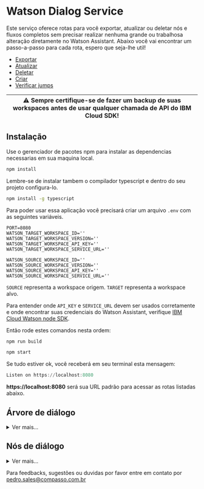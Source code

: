 # Watson Dialog Service

Este serviço oferece rotas para você exportar, atualizar ou deletar nós e fluxos completos sem precisar realizar nenhuma grande ou trabalhosa alteração diretamente no Watson Assistant. Abaixo você vai encontrar um passo-a-passo para cada rota, espero que seja-lhe util!

- [Exportar](#exportar)
- [Atualizar](#atualizar)
- [Deletar](#deletar)
- [Criar](#criar)
- [Verificar jumps](#verificar-jumps)

| :warning: **Sempre** certifique-se de fazer um backup de suas workspaces antes de usar qualquer chamada de API do IBM Cloud SDK! |
| --- |

## Instalação

Use o gerenciador de pacotes npm para instalar as dependencias necessarias em sua maquina local.

```bash
npm install
```

Lembre-se de instalar tambem o compilador typescript e dentro do seu projeto configura-lo.

```bash
npm install -g typescript
```

Para poder usar essa aplicação você precisará criar um arquivo `.env` com as seguintes variáveis.

```.env
PORT=8080
WATSON_TARGET_WORKSPACE_ID=''
WATSON_TARGET_WORKSPACE_VERSION=''
WATSON_TARGET_WORKSPACE_API_KEY=''
WATSON_TARGET_WORKSPACE_SERVICE_URL=''

WATSON_SOURCE_WORKSPACE_ID=''
WATSON_SOURCE_WORKSPACE_VERSION=''
WATSON_SOURCE_WORKSPACE_API_KEY=''
WATSON_SOURCE_WORKSPACE_SERVICE_URL=''
```

`SOURCE` representa a workspace origem.
`TARGET` representa a workspace alvo.

Para entender onde `API_KEY` e `SERVICE_URL` devem ser usados corretamente ​​e onde encontrar suas credenciais do Watson Assistant, verifique [IBM Cloud Watson node SDK](https://github.com/watson-developer-cloud/node-sdk#assistant-v1 ).

Então rode estes comandos nesta ordem:

```bash
npm run build
```

```bash
npm start
```

Se tudo estiver ok, você receberá em seu terminal esta mensagem:

```powershell
Listen on https://localhost:8080
```

**https://localhost:8080** será sua URL padrão para acessar as rotas listadas abaixo.

## Árvore de diálogo

<details><summary> Ver mais... </summary>

## Exportar

<details> <summary> Ver mais... </summary>

| :memo: Essa rota utiliza as credencias **TARGET** do seu `.env` |
| --- |

Exporte uma árvore de diálogo inteira em uma workspace diferente a partir da qual a árvore foi originalmente criada.

### ROTA
`/dialogtree/add`

### METODO
`POST`

### BODY

```json
{
    "parentNodeId": "node_9_9999999999",
    "importNodeId": "Anything else"
}
```

- **parentNodeId**: Nó em que se inicia o fluxo
- **importNodeId**: Ultimo nó de dialogo de sua skill (sendo por padrão o _Anything else_)

### RETORNO

```json
{
    "status": 200,
    "body": "nodes add to workspace: <Nome da workspace>"
}
```

> Se sua `target` workspace for igual a sua `source` workspace apenas não possuindo o novo fluxo que deseja exportar, o fluxo será exportado no exato lugar que ele se encontra na `target` workspace.

| :warning: Lembre se que se jumps são realizados para nós que não estão sendo exportados, esta aplicação irá deleta-los para evitar problemas decorridos na exportação para `target` workspace(Essa validação não afeta o fluxo original na `source` workspace). |
| --- |

E simples assim **toda a sua árvore de diálogo** é exportada de uma workspace para outra sem nenhum retrabalho pesado!

## ERROS

Quando o codigo do ultimo nó esta ausente na workspace de destino.</br>

```json
{
    "status":400,
    "error":"Import node not found"
}
```

Quando o codigo do parentNode não é encontrado na workspace de origem.</br>

```json
{
    "status": 400,
    "error": "Entry point node required"
}
```

Erros de árvore invalida e colisões ocorrerão quando alguns de seus nós de exportação estiverem mal definidos na source workspace ou já existirem na sua target workspace.</br>

```json
{
    "status": 400,
    "error": "Invalid tree detected. Dialog node 'node_1_121212121212' is poorly defined. Check its parent or previous_sibling value.",
    "message": "Bad Request"
}
```

</details></br>

## Verificar jumps

<details> <summary> Ver mais... </summary>

| :memo: Essa rota utiliza as credencias **TARGET** do seu `.env` |
| --- |

Para verificar jumps dentro de um fluxo especifico você utilizará:

### ROTA
`nodes/jumps`

### METODO
`GET`

### BODY

```json
{
  "dialogNodesId": ""
}
```

**dialogNodesId**: Id do nó de dialogo.</br></br>

### RETORNO

```json
{
    "status": 200,
    "body": {
        "dialogTreeJumpsDetails": [
            {
                "jump_details": {
                    "to": "node_1_1111111111111",
                    "from": {
                        "title": "Node Title",
                        "id": "node_1_1111111111111"
                    }
                }
            }
        ]
    }
}
```

</details></br>

</details>

## Nós de diálogo

<details><summary> Ver mais... </summary>

## Atualizar

<details> <summary> Ver mais... </summary>

| :memo: Essa rota utiliza as credencias **TARGET** do seu `.env` |
| --- |

Para atualizar um nó especifico você utilizará:

### ROTA
`nodes/update`

### METODO
`POST`

### BODY

```json
{
  "dialogNodeId": "",
  "toModifyData": "",
  "attributeToModifyName": ""
}
```

**dialogNodeId**: Id do nó de dialogo.

**attributeToModifyName**: Nome do atributo a ser modificado.

- newContext
- newDialogNode
- newDescription
- newConditions
- newParent
- newPreviousSibling
- newOutput
- newMetadata
- newNextStep
- newTitle
- newType
- newEventName
- newVariable
- newActions
- newDigressIn
- newDigressOut
- newDigressOutSlots
- newUserLabel
- newDisambiguationOptOut
- includeAudit

**toModifyData**: Nova informação que será utilizada para atualizar o nó.

- string
- int
- object
- array

### RETORNO

```json
{
    "statusCode": "200",
}
```

</details>

## Deletar

<details><summary> Ver mais... </summary>

| :memo: Essa rota utiliza as credencias **TARGET** do seu `.env` |
| --- |

Para deletar um nó especifico você utilizará:

### ROTA
`nodes/delete`

### METODO
`DELETE`

### BODY

```json
{
  "dialogNodeId": ""
}
```

**dialogNodeId**: Id do nó de dialogo.</br></br>

### RETORNO:

```json
{
    "statusCode": "200",
}
```

</details></br>

## Criar

<details> <summary> Ver mais... </summary>

| :memo: Essa rota utiliza as credencias **TARGET** do seu `.env` |
| --- |

Para criar um nó de dialogo você utilizará:

### ROTA
`nodes/create`

### METODO
`POST`

### BODY

```json
{
    "dialogNodeData": {
        "conditions": "false",
        "title": "Node automatic created",
        "type": "standard"
    }
}
```

**dialogNodeData**: Propriedades escolhidas para criar o seu nó de diálogo.

- conditions
- title
- type
- output
- description
- parent
- previousSibling
- context
- metadata
- nextStep
- eventName
- variable
- actions
- digressIn
- digressOut
- digressOutSlots
- userLabel
- disambiguationOptOut
- includeAudit

### RETORNO:

```json
{
    "status": 200,
    "body": {
        "type": "standard",
        "title": "Node automatic created",
        "conditions": "false",
        "dialog_node": "node_6c9da678-4b0e-45a6-9a65-0ddf27f4814f"
    }
}
```

> `dialog_node` é gerado automaticamente via UUID.

</details></br>

</details>

Para feedbacks, sugestões ou duvidas por favor entre em contato por pedro.sales@compasso.com.br
